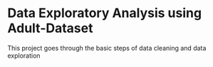 # Data Exploratory Analysis using Adult-Dataset
This project goes through the basic steps of data cleaning and data exploration
